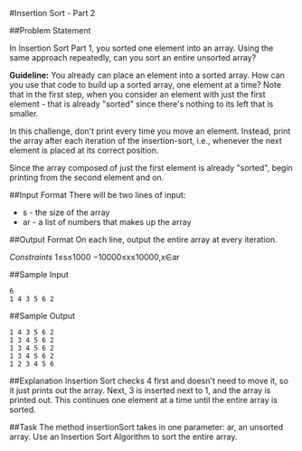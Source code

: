 #Insertion Sort - Part 2

##Problem Statement

In Insertion Sort Part 1, you sorted one element into an array. Using the same approach repeatedly, can you sort an entire unsorted array?

**Guideline:** You already can place an element into a sorted array. How can you use that code to build up a sorted array, one element at a time? Note that in the first step, when you consider an element with just the first element - that is already "sorted" since there's nothing to its left that is smaller.

In this challenge, don't print every time you move an element. Instead, print the array after each iteration of the insertion-sort, i.e., whenever the next element is placed at its correct position.

Since the array composed of just the first element is already "sorted", begin printing from the second element and on.

##Input Format 
There will be two lines of input:

* s - the size of the array
* ar - a list of numbers that makes up the array

##Output Format 
On each line, output the entire array at every iteration.

*Constraints*
1≤s≤1000 
−10000≤x≤10000,x∈ar

##Sample Input
```
6
1 4 3 5 6 2
```

##Sample Output
```
1 4 3 5 6 2 
1 3 4 5 6 2 
1 3 4 5 6 2 
1 3 4 5 6 2 
1 2 3 4 5 6 
```

##Explanation 
Insertion Sort checks 4 first and doesn't need to move it, so it just prints out the array. Next, 3 is inserted next to 1, and the array is printed out. This continues one element at a time until the entire array is sorted.

##Task 
The method insertionSort takes in one parameter: ar, an unsorted array. Use an Insertion Sort Algorithm to sort the entire array.